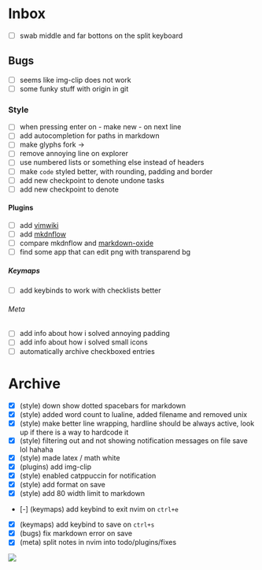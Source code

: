 # Inbox

- [ ] swab middle and far bottons on the split keyboard 

## Bugs

- [ ] seems like img-clip does not work
- [ ] some funky stuff with origin in git

### Style

- [ ] when pressing enter on - make new - on next line
- [ ] add autocompletion for paths in markdown
- [ ] make glyphs fork ->
- [ ] remove annoying line on explorer
- [ ] use numbered lists or something else instead of headers
- [ ] make `code` styled better, with rounding, padding and border
- [ ] add new checkpoint to denote undone tasks
- [ ] add new checkpoint to denote 

#### Plugins

- [ ] add [vimwiki](https://github.com/vimwiki/vimwiki)
- [ ] add
  [mkdnflow](https://github.com/jakewvincent/mkdnflow.nvim?tab=readme-ov-file)
- [ ] compare mkdnflow and
  [markdown-oxide](https://github.com/Feel-ix-343/markdown-oxide)
- [ ] find some app that can edit png with transparend bg

##### Keymaps

- [ ] add keybinds to work with checklists better

###### Meta

- [ ] add info about how i solved annoying padding
- [ ] add info about how i solved small icons
- [ ] automatically archive checkboxed entries

# Archive

- [x] (style) down show dotted spacebars for markdown
- [x] (style) added word count to lualine, added filename and removed unix
- [x] (style) make better line wrapping, hardline should be always active, look
  up if there is a way to hardcode it
- [x] (style) filtering out and not showing notification messages on file save
  lol hahaha
- [x] (style) made latex / math white
- [x] (plugins) add img-clip
- [x] (style) enabled catppuccin for notification
- [x] (style) add format on save
- [x] (style) add 80 width limit to markdown
- [-] (keymaps) add keybind to exit nvim on `ctrl+e`
- [x] (keymaps) add keybind to save on `ctrl+s`
- [x] (bugs) fix markdown error on save
- [x] (meta) split notes in nvim into todo/plugins/fixes

![](../../../Pictures/darth-vader.jpg)
